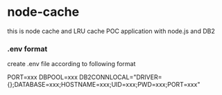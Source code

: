 # node-cache
this is node cache and LRU cache POC application with node.js and DB2

### .env format
create .env file according to following format

PORT=xxx
DBPOOL=xxx
DB2CONNLOCAL="DRIVER={};DATABASE=xxx;HOSTNAME=xxx;UID=xxx;PWD=xxx;PORT=xxx"
